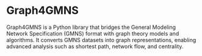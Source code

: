 # Graph4GMNS
Graph4GMNS is a Python library that bridges the General Modeling Network Specification (GMNS) format with graph theory models and algorithms. It converts GMNS datasets into graph representations, enabling advanced analysis such as shortest path, network flow, and centrality.
